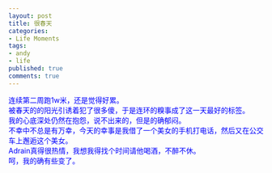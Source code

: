 ```yaml
---
layout: post
title: 很春天
categories:
- Life Moments
tags:
- andy
- life
published: true
comments: true
---
```

<p><p><font color="#0000ff">连续第二周跑1w米，还是觉得好累。<br />被春天的的阳光引诱着犯了很多傻，于是连环的糗事成了这一天最好的标签。<br />我的心底深处仍然在抱怨，说不出来的，但是的确郁闷。<br />不幸中不总是有万幸，今天的幸事是我借了一个美女的手机打电话，然后又在公交车上邂逅这个美女。<br />Adrain真得很热情，我想我得找个时间请他喝酒，不醉不休。<br />呵，我的确有些变了。</font><br /></p></p>
